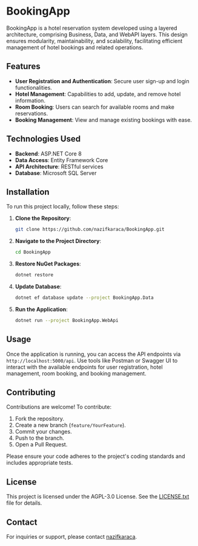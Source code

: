 # BookingApp

BookingApp is a hotel reservation system developed using a layered architecture, comprising Business, Data, and WebAPI layers. This design ensures modularity, maintainability, and scalability, facilitating efficient management of hotel bookings and related operations.

## Features

- **User Registration and Authentication**: Secure user sign-up and login functionalities.
- **Hotel Management**: Capabilities to add, update, and remove hotel information.
- **Room Booking**: Users can search for available rooms and make reservations.
- **Booking Management**: View and manage existing bookings with ease.

## Technologies Used

- **Backend**: ASP.NET Core 8
- **Data Access**: Entity Framework Core
- **API Architecture**: RESTful services
- **Database**: Microsoft SQL Server

## Installation

To run this project locally, follow these steps:

1. **Clone the Repository**:
   ```bash
   git clone https://github.com/nazifkaraca/BookingApp.git
   ```

2. **Navigate to the Project Directory**:
   ```bash
   cd BookingApp
   ```

3. **Restore NuGet Packages**:
   ```bash
   dotnet restore
   ```

4. **Update Database**:
   ```bash
   dotnet ef database update --project BookingApp.Data
   ```

5. **Run the Application**:
   ```bash
   dotnet run --project BookingApp.WebApi
   ```

## Usage

Once the application is running, you can access the API endpoints via `http://localhost:5000/api`. Use tools like Postman or Swagger UI to interact with the available endpoints for user registration, hotel management, room booking, and booking management.

## Contributing

Contributions are welcome! To contribute:

1. Fork the repository.
2. Create a new branch (`feature/YourFeature`).
3. Commit your changes.
4. Push to the branch.
5. Open a Pull Request.

Please ensure your code adheres to the project's coding standards and includes appropriate tests.

## License

This project is licensed under the AGPL-3.0 License. See the [LICENSE.txt](LICENSE.txt) file for details.

## Contact

For inquiries or support, please contact [nazifkaraca](https://github.com/nazifkaraca).
